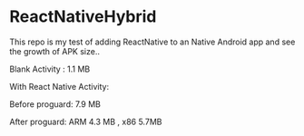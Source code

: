 # ReactNativeHybrid
This repo is my test of adding ReactNative to an Native Android app and see the growth of APK size..

Blank Activity : 1.1 MB

With React Native Activity: 

Before proguard: 7.9 MB

After proguard: ARM 4.3 MB , x86 5.7MB 

